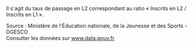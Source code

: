 <p>
Il s'agit du taux de passage en L2 correspondant au ratio « Inscrits en L2 / Inscrits en L1 ».
</p>
<p class="font-italic body-2">Source : Ministère de l'Éducation nationale, de la Jeunesse et des Sports - DGESCO <br> Consulter les données sur <a target="_blank" href="https://www.data.gouv.fr/fr/datasets/barometre-des-resultats-de-laction-publique/">www.data.gouv.fr</a></p>
